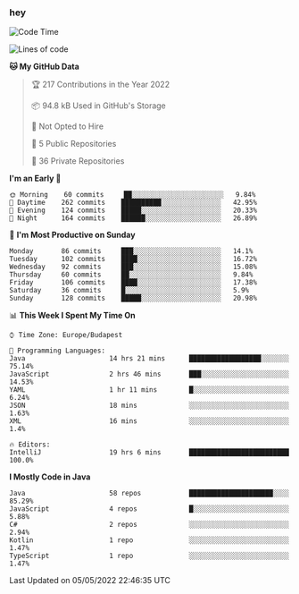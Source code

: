 ### hey

<!--START_SECTION:waka-->
![Code Time](http://img.shields.io/badge/Code%20Time-734%20hrs%2015%20mins-blue)

![Lines of code](https://img.shields.io/badge/From%20Hello%20World%20I%27ve%20Written-495%20Thousand%20lines%20of%20code-blue)

**🐱 My GitHub Data** 

> 🏆 217 Contributions in the Year 2022
 > 
> 📦 94.8 kB Used in GitHub's Storage 
 > 
> 🚫 Not Opted to Hire
 > 
> 📜 5 Public Repositories 
 > 
> 🔑 36 Private Repositories  
 > 
**I'm an Early 🐤** 

```text
🌞 Morning    60 commits     ██░░░░░░░░░░░░░░░░░░░░░░░   9.84% 
🌆 Daytime    262 commits    ██████████░░░░░░░░░░░░░░░   42.95% 
🌃 Evening    124 commits    █████░░░░░░░░░░░░░░░░░░░░   20.33% 
🌙 Night      164 commits    ██████░░░░░░░░░░░░░░░░░░░   26.89%

```
📅 **I'm Most Productive on Sunday** 

```text
Monday       86 commits     ███░░░░░░░░░░░░░░░░░░░░░░   14.1% 
Tuesday      102 commits    ████░░░░░░░░░░░░░░░░░░░░░   16.72% 
Wednesday    92 commits     ███░░░░░░░░░░░░░░░░░░░░░░   15.08% 
Thursday     60 commits     ██░░░░░░░░░░░░░░░░░░░░░░░   9.84% 
Friday       106 commits    ████░░░░░░░░░░░░░░░░░░░░░   17.38% 
Saturday     36 commits     █░░░░░░░░░░░░░░░░░░░░░░░░   5.9% 
Sunday       128 commits    █████░░░░░░░░░░░░░░░░░░░░   20.98%

```


📊 **This Week I Spent My Time On** 

```text
⌚︎ Time Zone: Europe/Budapest

💬 Programming Languages: 
Java                     14 hrs 21 mins      ██████████████████░░░░░░░   75.14% 
JavaScript               2 hrs 46 mins       ███░░░░░░░░░░░░░░░░░░░░░░   14.53% 
YAML                     1 hr 11 mins        █░░░░░░░░░░░░░░░░░░░░░░░░   6.24% 
JSON                     18 mins             ░░░░░░░░░░░░░░░░░░░░░░░░░   1.63% 
XML                      16 mins             ░░░░░░░░░░░░░░░░░░░░░░░░░   1.4%

🔥 Editors: 
IntelliJ                 19 hrs 6 mins       █████████████████████████   100.0%

```

**I Mostly Code in Java** 

```text
Java                     58 repos            █████████████████████░░░░   85.29% 
JavaScript               4 repos             █░░░░░░░░░░░░░░░░░░░░░░░░   5.88% 
C#                       2 repos             ░░░░░░░░░░░░░░░░░░░░░░░░░   2.94% 
Kotlin                   1 repo              ░░░░░░░░░░░░░░░░░░░░░░░░░   1.47% 
TypeScript               1 repo              ░░░░░░░░░░░░░░░░░░░░░░░░░   1.47%

```



 Last Updated on 05/05/2022 22:46:35 UTC
<!--END_SECTION:waka-->
